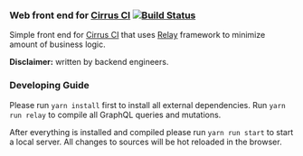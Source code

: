 ### Web front end for [Cirrus CI](https://cirrus-ci.com/) [![Build Status](https://api.cirrus-ci.com/github/cirruslabs/cirrus-ci-web.svg)](https://cirrus-ci.com/github/cirruslabs/cirrus-ci-web)

Simple front end for [Cirrus CI](https://cirrus-ci.com/) that uses [Relay](https://github.com/facebook/relay) framework
to minimize amount of business logic.

**Disclaimer:** written by backend engineers.

### Developing Guide

Please run `yarn install` first to install all external dependencies. Run `yarn run relay` to compile all GraphQL queries and mutations.

After everything is installed and compiled please run `yarn run start` to start a local server. All changes to sources will be hot reloaded in the browser.
